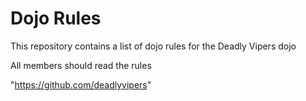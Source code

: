 Dojo Rules
==========

This repository contains a list of dojo rules for the Deadly Vipers dojo

All members should read the rules

"https://github.com/deadlyvipers"
